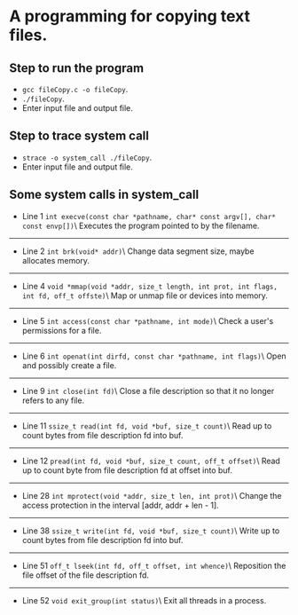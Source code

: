 # A programming for copying text files.
## Step to run the program
* `gcc fileCopy.c -o fileCopy`.
* `./fileCopy`.
* Enter input file and output file.
## Step to trace system call
* `strace -o system_call ./fileCopy`.
* Enter input file and output file.
## Some system calls in system_call
* Line 1 `int execve(const char *pathname, char* const argv[], char* const envp[])`\\
Executes the program pointed to by the filename.
***
* Line 2 `int brk(void* addr)`\\
Change data segment size, maybe allocates memory.
***
* Line 4 `void *mmap(void *addr, size_t length, int prot, int flags, int fd, off_t offste)`\\
Map or unmap file or devices into memory.
***
* Line 5 `int access(const char *pathname, int mode)`\\
Check a user's permissions for a file.
***
* Line 6 `int openat(int dirfd, const char *pathname, int flags)`\\
Open and possibly create a file.
***
* Line 9 `int close(int fd)`\\
Close a file description so that it no longer refers to any file.
***
* Line 11 `ssize_t read(int fd, void *buf, size_t count)`\\
Read up to count bytes from file description fd into buf.
***
* Line 12 `pread(int fd, void *buf, size_t count, off_t offset)`\\
Read up to count byte from file description fd at offset into buf.
***
* Line 28 `int mprotect(void *addr, size_t len, int prot)`\\
Change the access protection in the interval [addr, addr + len - 1].
***
* Line 38 `ssize_t write(int fd, void *buf, size_t count)`\\
Write up to count bytes from file description fd into buf.
***
* Line 51 `off_t lseek(int fd, off_t offset, int whence)`\\
Reposition the file offset of the file description fd.
***
* Line 52 `void exit_group(int status)`\\
Exit all threads in a process.
